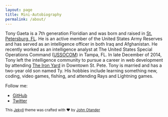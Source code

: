 ```yaml
---
layout: page
title: Mini-Autobiography
permalink: /about/
---
```


Tony Gaeta is a 7th generation Floridian and was born and raised in [St. Petersburg, FL](https://goo.gl/9ausn9). He is an active member of the United States Army Reserves and has served as an intelligence officer in both Iraq and Afghanistan. He recently worked as an intelligence analyst at The United States Special Operations Command ([USSOCOM](http://www.socom.mil/default.aspx)) in Tampa, FL. In late December of 2014, Tony left the intelligence community to pursue a career in web development by attending [The Iron Yard](http://theironyard.com/locations/tampa-st-petersburg/) in Downtown St. Pete. Tony is married and has a two-year old son named Ty. His hobbies include learning something new, coding, video games, fishing, and attending Rays and Lightning games.

Follow me:

* [GitHub](https://www.github.com/tgaeta)
* [Twitter](https://www.twitter.com/tgaeta)


<sub>This [Jekyll](http://jekyllrb.com/) theme was crafted with &hearts; by [John Otander](http://johnotander.com)
